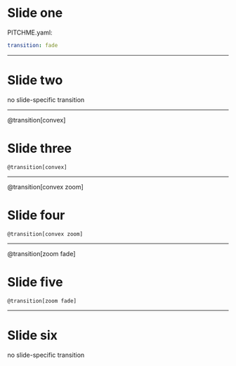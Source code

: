 
# Slide one

PITCHME.yaml:

```yaml
transition: fade
```

---

# Slide two

no slide-specific transition

---
@transition[convex]

# Slide three

    @transition[convex]

---
@transition[convex zoom]

# Slide four

    @transition[convex zoom]

---
@transition[zoom fade]

# Slide five

    @transition[zoom fade]

---

# Slide six

no slide-specific transition
